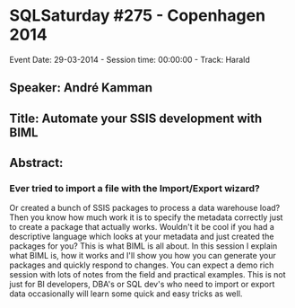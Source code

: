 # SQLSaturday #275 - Copenhagen 2014
Event Date: 29-03-2014 - Session time: 00:00:00 - Track: Harald
## Speaker: André Kamman
## Title: Automate your SSIS development with BIML
## Abstract:
### Ever tried to import a file with the Import/Export wizard?
Or created a bunch of SSIS packages to process a data warehouse load?
Then you know how much work it is to specify the metadata correctly just to create a package that actually works.
Wouldn't it be cool if you had a descriptive language which looks at your metadata and just created the packages for you?
This is what BIML is all about. 
In this session I explain what BIML is, how it works and I'll show you how you can generate your packages and quickly respond to changes.
You can expect a demo rich session with lots of notes from the field and practical examples.
This is not just for BI developers, DBA's or SQL dev's who need to import or export data occasionally will learn some quick and easy tricks as well.

